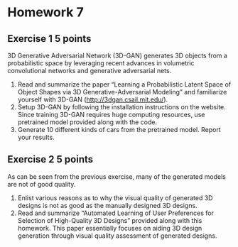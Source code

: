 
# Homework 7

## Exercise 1 5 points
3D Generative Adversarial Network (3D-GAN) generates 3D objects from a
probabilistic space by leveraging recent advances in volumetric convolutional
networks and generative adversarial nets.
1. Read and summarize the paper “Learning a Probabilistic Latent Space of
Object Shapes via 3D Generative-Adversarial Modeling” and familiarize
yourself with 3D-GAN (http://3dgan.csail.mit.edu/).
2. Setup 3D-GAN by following the installation instructions on the website. Since
training 3D-GAN requires huge computing resources, use pretrained model
provided along with the code.
3. Generate 10 different kinds of cars from the pretrained model. Report your
results.

## Exercise 2 5 points
As can be seen from the previous exercise, many of the generated models are not of
good quality.
1. Enlist various reasons as to why the visual quality of generated 3D designs is
not as good as the manually designed 3D designs.
2. Read and summarize “Automated Learning of User Preferences for Selection
of High-Quality 3D Designs” provided along with this homework. This paper
essentially focuses on aiding 3D design generation through visual quality
assessment of generated designs.
